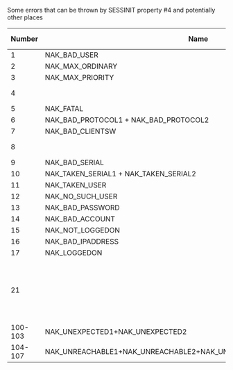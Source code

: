 Some errors that can be thrown by SESSINIT property #4 and potentially other places

| Number | Name | Error message | Notes |
| --- | --- | --- | --- |
| 1 | NAK_BAD_USER | TBD | |
| 2 | NAK_MAX_ORDINARY | TBD | |
| 3 | NAK_MAX_PRIORITY | TBD | |
| 4 | | | AssertionError! (Crash?) |
| 5 | NAK_FATAL | TBD | Retries |
| 6 | NAK_BAD_PROTOCOL1 + NAK_BAD_PROTOCOL2 | TBD | |
| 7 | NAK_BAD_CLIENTSW | TBD | |
| 8 | | AssertionError! (Crash?) |
| 9 | NAK_BAD_SERIAL | TBD | |
| 10 | NAK_TAKEN_SERIAL1 + NAK_TAKEN_SERIAL2 | TBD | |
| 11 | NAK_TAKEN_USER | TBD | |
| 12 | NAK_NO_SUCH_USER | TBD | |
| 13 | NAK_BAD_PASSWORD | TBD | |
| 14 | NAK_BAD_ACCOUNT | TBD | |
| 15 | NAK_NOT_LOGGEDON | TBD | |
| 16 | NAK_BAD_IPADDRESS | TBD | |
| 17 | NAK_LOGGEDON | TBD | |
| 21 | | The set of rooms you are in are quite full. Please wait several minutes and try again. | | |
| 100-103 | NAK_UNEXPECTED1+NAK_UNEXPECTED2 | TBD | Retries |
| 104-107 | NAK_UNREACHABLE1+NAK_UNREACHABLE2+NAK_UNREACHABLE3+NAK_UNREACHABLE4 | TBD | Retries |
